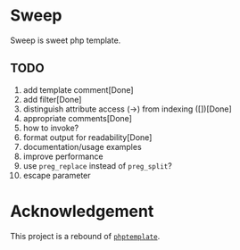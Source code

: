 # Sweep

Sweep is sweet php template.

## TODO

1. add template comment[Done]
2. add filter[Done]
3. distinguish attribute access (->) from indexing ([])[Done]
4. appropriate comments[Done]
5. how to invoke?
6. format output for readability[Done]
7. documentation/usage examples
8. improve performance
9. use `preg_replace` instead of `preg_split`?
10. escape parameter

# Acknowledgement

This project is a rebound of [`phptemplate`](https://github.com/lutaf/phptemplate).
